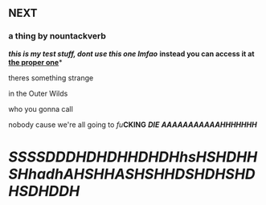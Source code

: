 ## NEXT
### a thing by nountackverb

***this is my test stuff, dont use this one lmfao***
**instead you can access it at [the proper one](https://github.com/tackattack/nountack_next_s)***

theres something strange

in the Outer Wilds

who you gonna call

nobody cause we're all going to *fu***CKING** ***DIE*** ***AAAAAAAAAAAHHHHHHH***

# ***SSSSDDDHDHDHHDHDHhsHSHDHHSHhadhAHSHHASHSHHDSHDHSHDHSDHDDH***





